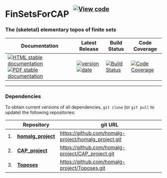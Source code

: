 <!-- BEGIN HEADER -->
# FinSetsForCAP&ensp;<sup><sup>[![View code][code-img]][code-url]</sup></sup>

### The (skeletal) elementary topos of finite sets

| Documentation | Latest Release | Build Status | Code Coverage |
| ------------- | -------------- | ------------ | ------------- |
| [![HTML stable documentation][html-img]][html-url] [![PDF stable documentation][pdf-img]][pdf-url] | [![version][version-img]][version-url] [![date][date-img]][date-url] | [![Build Status][tests-img]][tests-url] | [![Code Coverage][codecov-img]][codecov-url] |

<!-- END HEADER -->

<!-- BEGIN FOOTER -->
---

### Dependencies

To obtain current versions of all dependencies, `git clone` (or `git pull` to update) the following repositories:

|    | Repository | git URL |
|--- | ---------- | ------- |
| 1. | [**homalg_project**](https://github.com/homalg-project/homalg_project#readme) | https://github.com/homalg-project/homalg_project.git |
| 2. | [**CAP_project**](https://github.com/homalg-project/CAP_project#readme) | https://github.com/homalg-project/CAP_project.git |
| 3. | [**Toposes**](https://github.com/homalg-project/Toposes#readme) | https://github.com/homalg-project/Toposes.git |

[html-img]: https://img.shields.io/badge/🔗%20HTML-stable-blue.svg
[html-url]: https://homalg-project.github.io/FinSetsForCAP/doc/chap0_mj.html

[pdf-img]: https://img.shields.io/badge/🔗%20PDF-stable-blue.svg
[pdf-url]: https://homalg-project.github.io/FinSetsForCAP/download_pdf.html

[version-img]: https://img.shields.io/endpoint?url=https://homalg-project.github.io/FinSetsForCAP/badge_version.json&label=🔗%20version&color=yellow
[version-url]: https://homalg-project.github.io/FinSetsForCAP/view_release.html

[date-img]: https://img.shields.io/endpoint?url=https://homalg-project.github.io/FinSetsForCAP/badge_date.json&label=🔗%20released%20on&color=yellow
[date-url]: https://homalg-project.github.io/FinSetsForCAP/view_release.html

[tests-img]: https://github.com/homalg-project/FinSetsForCAP/actions/workflows/Tests.yml/badge.svg?branch=master
[tests-url]: https://github.com/homalg-project/FinSetsForCAP/actions/workflows/Tests.yml?query=branch%3Amaster

[codecov-img]: https://codecov.io/gh/homalg-project/FinSetsForCAP/branch/master/graph/badge.svg
[codecov-url]: https://app.codecov.io/gh/homalg-project/FinSetsForCAP

[code-img]: https://img.shields.io/badge/-View%20code-blue?logo=github
[code-url]: https://github.com/homalg-project/FinSetsForCAP#top
<!-- END FOOTER -->
